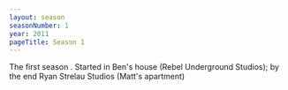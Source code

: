 ```yaml
---
layout: season
seasonNumber: 1
year: 2011
pageTitle: Season 1
---
```

The first season . Started in Ben's house (Rebel Underground Studios); by the end Ryan Strelau Studios (Matt's apartment)